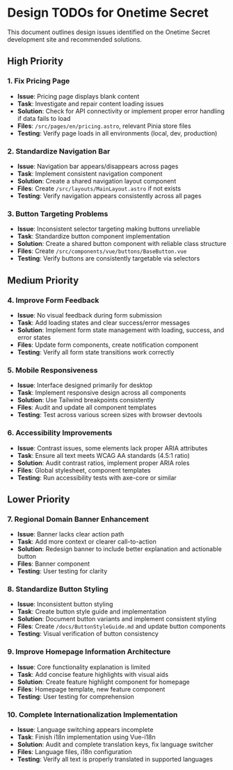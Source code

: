 # Design TODOs for Onetime Secret

This document outlines design issues identified on the Onetime Secret development site and recommended solutions.

## High Priority

### 1. Fix Pricing Page
- **Issue**: Pricing page displays blank content
- **Task**: Investigate and repair content loading issues
- **Solution**: Check for API connectivity or implement proper error handling if data fails to load
- **Files**: `/src/pages/en/pricing.astro`, relevant Pinia store files
- **Testing**: Verify page loads in all environments (local, dev, production)

### 2. Standardize Navigation Bar
- **Issue**: Navigation bar appears/disappears across pages
- **Task**: Implement consistent navigation component
- **Solution**: Create a shared navigation layout component
- **Files**: Create `/src/layouts/MainLayout.astro` if not exists
- **Testing**: Verify navigation appears consistently across all pages

### 3. Button Targeting Problems
- **Issue**: Inconsistent selector targeting making buttons unreliable
- **Task**: Standardize button component implementation
- **Solution**: Create a shared button component with reliable class structure
- **Files**: Create `/src/components/vue/buttons/BaseButton.vue`
- **Testing**: Verify buttons are consistently targetable via selectors

## Medium Priority

### 4. Improve Form Feedback
- **Issue**: No visual feedback during form submission
- **Task**: Add loading states and clear success/error messages
- **Solution**: Implement form state management with loading, success, and error states
- **Files**: Update form components, create notification component
- **Testing**: Verify all form state transitions work correctly

### 5. Mobile Responsiveness
- **Issue**: Interface designed primarily for desktop
- **Task**: Implement responsive design across all components
- **Solution**: Use Tailwind breakpoints consistently
- **Files**: Audit and update all component templates
- **Testing**: Test across various screen sizes with browser devtools

### 6. Accessibility Improvements
- **Issue**: Contrast issues, some elements lack proper ARIA attributes
- **Task**: Ensure all text meets WCAG AA standards (4.5:1 ratio)
- **Solution**: Audit contrast ratios, implement proper ARIA roles
- **Files**: Global stylesheet, component templates
- **Testing**: Run accessibility tests with axe-core or similar

## Lower Priority

### 7. Regional Domain Banner Enhancement
- **Issue**: Banner lacks clear action path
- **Task**: Add more context or clearer call-to-action
- **Solution**: Redesign banner to include better explanation and actionable button
- **Files**: Banner component
- **Testing**: User testing for clarity

### 8. Standardize Button Styling
- **Issue**: Inconsistent button styling
- **Task**: Create button style guide and implementation
- **Solution**: Document button variants and implement consistent styling
- **Files**: Create `/docs/ButtonStyleGuide.md` and update button components
- **Testing**: Visual verification of button consistency

### 9. Improve Homepage Information Architecture
- **Issue**: Core functionality explanation is limited
- **Task**: Add concise feature highlights with visual aids
- **Solution**: Create feature highlight component for homepage
- **Files**: Homepage template, new feature component
- **Testing**: User testing for comprehension

### 10. Complete Internationalization Implementation
- **Issue**: Language switching appears incomplete
- **Task**: Finish i18n implementation using Vue-i18n
- **Solution**: Audit and complete translation keys, fix language switcher
- **Files**: Language files, i18n configuration
- **Testing**: Verify all text is properly translated in supported languages

